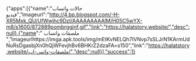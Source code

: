 {"apps":[{"name":"حالات واتساب فيديو","imageurl":"http://4.bp.blogspot.com/-H-XR5Mxk_QU/UfWwjhc9DzI/AAAAAAAAAlM/H05C5wYX-m8/s1600/872889pombrggjnf.gif","link":"https://halatstory.website/","desc":null},{"name":" ملصقات واتساب ","imageurlhttps://imga.apk.tools/img/mEtKvNELQh7IVNvp7sSLJrN1KArmUdNuRsDgasbjXn0hQjWFevjhBv6BHKrZ2dzaFA=s150","link":"https://halatstory.website/ملصقات-واتس-اب/","desc":null}],"success":1}	
